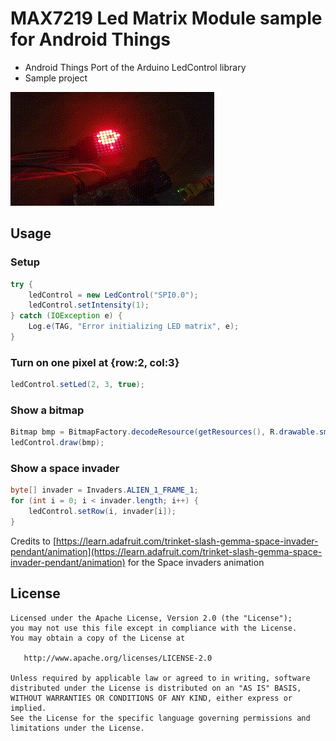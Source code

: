# MAX7219 Led Matrix Module sample for Android Things

- Android Things Port of the Arduino LedControl library
- Sample project

![photo][]

## Usage

### Setup

```java
try {
    ledControl = new LedControl("SPI0.0");
    ledControl.setIntensity(1);
} catch (IOException e) {
    Log.e(TAG, "Error initializing LED matrix", e);
}
```


### Turn on one pixel at {row:2, col:3}

```java
ledControl.setLed(2, 3, true);
```


### Show a bitmap

```java
Bitmap bmp = BitmapFactory.decodeResource(getResources(), R.drawable.smiley);
ledControl.draw(bmp);
```


### Show a space invader

```java
byte[] invader = Invaders.ALIEN_1_FRAME_1;
for (int i = 0; i < invader.length; i++) {
    ledControl.setRow(i, invader[i]);
}
```

Credits to [https://learn.adafruit.com/trinket-slash-gemma-space-invader-pendant/animation](https://learn.adafruit.com/trinket-slash-gemma-space-invader-pendant/animation) for the Space invaders animation


## License

```
Licensed under the Apache License, Version 2.0 (the "License");
you may not use this file except in compliance with the License.
You may obtain a copy of the License at

   http://www.apache.org/licenses/LICENSE-2.0

Unless required by applicable law or agreed to in writing, software
distributed under the License is distributed on an "AS IS" BASIS,
WITHOUT WARRANTIES OR CONDITIONS OF ANY KIND, either express or implied.
See the License for the specific language governing permissions and
limitations under the License.
```

[photo]: https://raw.githubusercontent.com/Nilhcem/ledcontrol-androidthings/master/preview.gif
